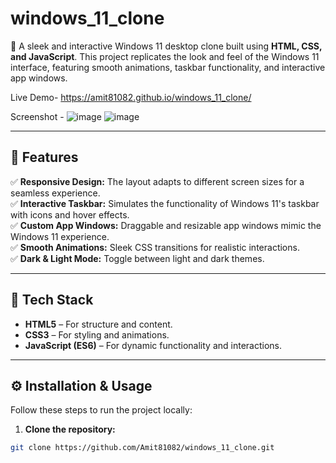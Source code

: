 ﻿# windows_11_clone
🚀 A sleek and interactive Windows 11 desktop clone built using **HTML, CSS, and JavaScript**. This project replicates the look and feel of the Windows 11 interface, featuring smooth animations, taskbar functionality, and interactive app windows.  

Live Demo- https://amit81082.github.io/windows_11_clone/

Screenshot - ![image](https://github.com/user-attachments/assets/55825b76-c5c8-4db2-8ca1-05ab6239d3fa)
![image](https://github.com/user-attachments/assets/9129bdf8-92a4-4fd5-95db-43811508f8e7)


---

## 🌟 **Features**  
✅ **Responsive Design:** The layout adapts to different screen sizes for a seamless experience.  
✅ **Interactive Taskbar:** Simulates the functionality of Windows 11's taskbar with icons and hover effects.  
✅ **Custom App Windows:** Draggable and resizable app windows mimic the Windows 11 experience.  
✅ **Smooth Animations:** Sleek CSS transitions for realistic interactions.  
✅ **Dark & Light Mode:** Toggle between light and dark themes.  

---

## 🚀 **Tech Stack**  
- **HTML5** – For structure and content.  
- **CSS3** – For styling and animations.  
- **JavaScript (ES6)** – For dynamic functionality and interactions.  

---

## ⚙️ **Installation & Usage**  
Follow these steps to run the project locally:  

1. **Clone the repository:**  
```bash
git clone https://github.com/Amit81082/windows_11_clone.git
